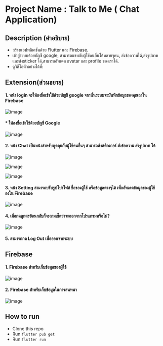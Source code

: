 # Project Name : Talk to Me ( Chat Application) 

## Description (คำอธิบาย)
* สร้างแอปพลิเคชันด้วย Flutter และ Firebase.
* เข้าสู่ระบบด้วยบัญชี google, สามารถแชทกับผู้ใช้คนอื่นได้หลายๆคน,
  ส่งข้อความได้,ส่งรูปภาพและส่งsticker ได้,สามารถอัพเดต avatar และ profile ของเราได้.
* ดูวิดีโอตัวอย่างได้ที่: 

## Extension(ส่วนขยาย)
#### 1. หน้า login จะให้ลงชื่อเข้าใช้ด้วยบัญชี google จากนั้นระบบจะบันทึกข้อมูลของคุณลงใน Firebase

 ![image](https://www.img.in.th/images/d7a1c1c797fdffd08d4474689a9b59b0.png)
 
 
 
 
 
#### * ให้ลงชื่อเข้าใช้ด้วยบัญชี Google



 ![image](https://www.img.in.th/images/484b0820924d8d808ea4497f2c477758.png)
 

#### 2. หน้า Chat เป็นหน้าสำหรับพูดคุยกับผู้ใช้คนอื่นๆ สามารถส่งสติกเกอร์ ส่งข้อความ ส่งรูปภาพ ได้

![image](https://www.img.in.th/images/3d514b14a19d203c0c857f6a939354f7.png)



![image](https://www.img.in.th/images/4b04341c76274cbfa96afdd0875daeb7.png)



![image](https://www.img.in.th/images/cb325b8100ff8f4e5babac545f9eedb8.png)


#### 3. หน้า Setting สามารถปรับรูปโปรไฟล์ ชื่อของผู้ใช้ หรือข้อมูลต่างๆได้ เพื่ออัพเดตข้อมูลของผู้ใช้ ลงใน Firebase

 ![image](https://www.img.in.th/images/75686f5f096e64707d4b2978fc1a4a37.png)

 
#### 4. เมื่อกดลูกศรย้อนกลับก็จะถามเช็คว่าจะออกจากโปรแกรมหรือไม่?

 ![image](https://www.img.in.th/images/0537ffd75a78a24ec64446d4c8a67dd1.png)
 
#### 5. สามารถกด Log Out เพื่อออกจากระบบ

## Firebase 
 #### 1. Firebase สำหรับเก็บข้อมูลของผู้ใช้
 
![image](https://www.img.in.th/images/7dd6a65bdbb9613f0a8f8df0dd22db25.png)


#### 2. Firebase สำหรับเก็บข้อมูลในการสนทนา

![image](https://www.img.in.th/images/f2c14094d1dbd3cb0c7541dab2de7fa2.png)


## How to run
* Clone this repo
* Run `flutter pub get`
* Run `flutter run` 
